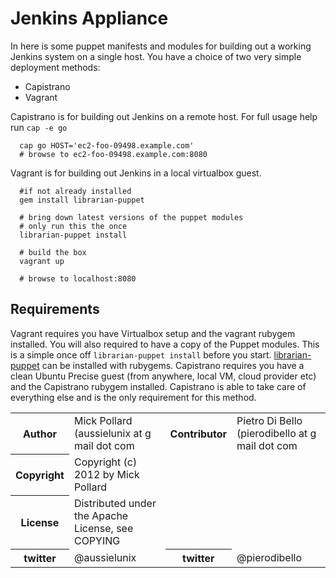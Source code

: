 # Jenkins Appliance

In here is some puppet manifests and modules for building out a working Jenkins system on a single host.
You have a choice of two very simple deployment methods:

* Capistrano
* Vagrant

Capistrano is for building out Jenkins on a remote host.
For full usage help run `cap -e go`

```
  cap go HOST='ec2-foo-09498.example.com'
  # browse to ec2-foo-09498.example.com:8080
```

Vagrant is for building out Jenkins in a local virtualbox guest.

```
  #if not already installed
  gem install librarian-puppet

  # bring down latest versions of the puppet modules
  # only run this the once
  librarian-puppet install

  # build the box
  vagrant up

  # browse to localhost:8080
```

## Requirements

Vagrant requires you have Virtualbox setup and the vagrant rubygem installed.
You will also required to have a copy of the Puppet modules.
This is a simple once off `librarian-puppet install` before you start.
[librarian-puppet](http://librarian-puppet.com/) can be installed with rubygems.
Capistrano requires you have a clean Ubuntu Precise guest (from anywhere, local VM, cloud provider etc) and the Capistrano rubygem installed.
Capistrano is able to take care of everything else and is the only requirement for this method.


<table>
  <tr>
    <th>Author</th><td>Mick Pollard (aussielunix at g mail dot com</td>
    <th>Contributor</th><td>Pietro Di Bello (pierodibello at g mail dot com</td>
  </tr>
  <tr>
    <th>Copyright</th><td>Copyright (c) 2012 by Mick Pollard</td>
  </tr>
  <tr>
    <th>License</th><td>Distributed under the Apache License, see COPYING</td>
  </tr>
  <tr>
    <th>twitter </th><td>@aussielunix</td>
    <th>twitter </th><td>@pierodibello</td>
  </tr>
</table>


